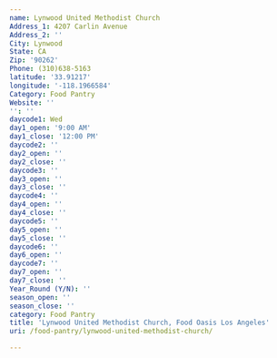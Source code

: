 ```yaml
---
name: Lynwood United Methodist Church
Address_1: 4207 Carlin Avenue
Address_2: ''
City: Lynwood
State: CA
Zip: '90262'
Phone: (310)638-5163
latitude: '33.91217'
longitude: '-118.1966584'
Category: Food Pantry
Website: ''
'': ''
daycode1: Wed
day1_open: '9:00 AM'
day1_close: '12:00 PM'
daycode2: ''
day2_open: ''
day2_close: ''
daycode3: ''
day3_open: ''
day3_close: ''
daycode4: ''
day4_open: ''
day4_close: ''
daycode5: ''
day5_open: ''
day5_close: ''
daycode6: ''
day6_open: ''
daycode7: ''
day7_open: ''
day7_close: ''
Year_Round (Y/N): ''
season_open: ''
season_close: ''
category: Food Pantry
title: 'Lynwood United Methodist Church, Food Oasis Los Angeles'
uri: /food-pantry/lynwood-united-methodist-church/

---
```

